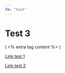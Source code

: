 ```yaml
---
fm: "test"
---
```


# Test 3

( <% extra tag content %> )

[Link test 1](/site/test/test.md)

[Link test 2](/site/test/test2.md)
